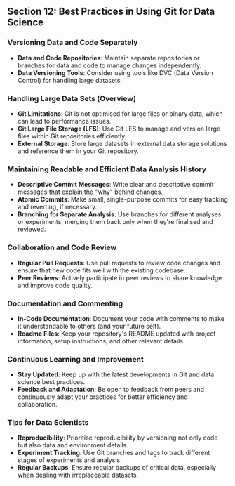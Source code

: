## Section 12: Best Practices in Using Git for Data Science

### Versioning Data and Code Separately
- **Data and Code Repositories**: Maintain separate repositories or branches for data and code to manage changes independently.
- **Data Versioning Tools**: Consider using tools like DVC (Data Version Control) for handling large datasets.

### Handling Large Data Sets (Overview)
- **Git Limitations**: Git is not optimised for large files or binary data, which can lead to performance issues.
- **Git Large File Storage (LFS)**: Use Git LFS to manage and version large files within Git repositories efficiently.
- **External Storage**: Store large datasets in external data storage solutions and reference them in your Git repository.

### Maintaining Readable and Efficient Data Analysis History
- **Descriptive Commit Messages**: Write clear and descriptive commit messages that explain the "why" behind changes.
- **Atomic Commits**: Make small, single-purpose commits for easy tracking and reverting, if necessary.
- **Branching for Separate Analysis**: Use branches for different analyses or experiments, merging them back only when they're finalised and reviewed.

### Collaboration and Code Review
- **Regular Pull Requests**: Use pull requests to review code changes and ensure that new code fits well with the existing codebase.
- **Peer Reviews**: Actively participate in peer reviews to share knowledge and improve code quality.

### Documentation and Commenting
- **In-Code Documentation**: Document your code with comments to make it understandable to others (and your future self).
- **Readme Files**: Keep your repository's README updated with project information, setup instructions, and other relevant details.

### Continuous Learning and Improvement
- **Stay Updated**: Keep up with the latest developments in Git and data science best practices.
- **Feedback and Adaptation**: Be open to feedback from peers and continuously adapt your practices for better efficiency and collaboration.

### Tips for Data Scientists
- **Reproducibility**: Prioritise reproducibility by versioning not only code but also data and environment details.
- **Experiment Tracking**: Use Git branches and tags to track different stages of experiments and analysis.
- **Regular Backups**: Ensure regular backups of critical data, especially when dealing with irreplaceable datasets.
